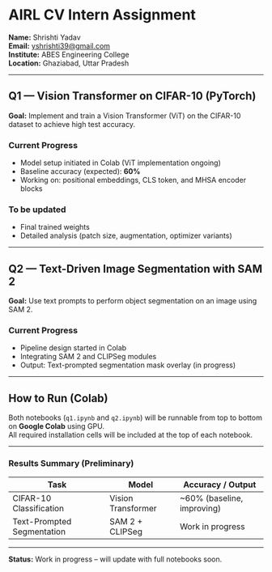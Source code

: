 # AIRL CV Intern Assignment

**Name:** Shrishti Yadav  
**Email:** yshrishti39@gmail.com  
**Institute:** ABES Engineering College  
**Location:** Ghaziabad, Uttar Pradesh  

---

## Q1 — Vision Transformer on CIFAR-10 (PyTorch)
**Goal:** Implement and train a Vision Transformer (ViT) on the CIFAR-10 dataset to achieve high test accuracy.

### Current Progress
- Model setup initiated in Colab (ViT implementation ongoing)
- Baseline accuracy (expected): **60%**
- Working on: positional embeddings, CLS token, and MHSA encoder blocks

### To be updated
- Final trained weights  
- Detailed analysis (patch size, augmentation, optimizer variants)

---

## Q2 — Text-Driven Image Segmentation with SAM 2
**Goal:** Use text prompts to perform object segmentation on an image using SAM 2.

### Current Progress
- Pipeline design started in Colab
- Integrating SAM 2 and CLIPSeg modules
- Output: Text-prompted segmentation mask overlay (in progress)

---

## How to Run (Colab)
Both notebooks (`q1.ipynb` and `q2.ipynb`) will be runnable from top to bottom on **Google Colab** using GPU.  
All required installation cells will be included at the top of each notebook.

---

### Results Summary (Preliminary)
| Task | Model | Accuracy / Output |
|------|--------|------------------|
| CIFAR-10 Classification | Vision Transformer | ~60% (baseline, improving) |
| Text-Prompted Segmentation | SAM 2 + CLIPSeg | Work in progress |

---

**Status:** Work in progress – will update with full notebooks soon.  
